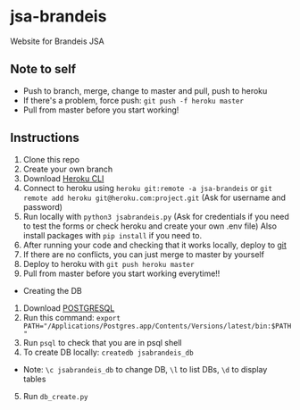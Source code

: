 # jsa-brandeis
Website for Brandeis JSA

## Note to self
* Push to branch, merge, change to master and pull, push to heroku <br />
* If there's a problem, force push: `git push -f heroku master`<br />
* Pull from master before you start working!

## Instructions
1. Clone this repo
2. Create your own branch
3. Download [Heroku CLI](https://devcenter.heroku.com/articles/heroku-cli#download-and-install)
4. Connect to heroku using `heroku git:remote -a jsa-brandeis` or `git remote add heroku git@heroku.com:project.git` (Ask for username and password)
5. Run locally with `python3 jsabrandeis.py` (Ask for credentials if you need to test the forms or check heroku and create your own .env file) Also install packages with `pip install` if you need to.
6. After running your code and checking that it works locally, deploy to [git](https://git-scm.com/docs)
7. If there are no conflicts, you can just merge to master by yourself
8. Deploy to heroku with `git push heroku master`
9. Pull from master before you start working everytime!! <br />
* Creating the DB
1. Download [POSTGRESQL](https://www.postgresql.org/)
2. Run this command: `export PATH="/Applications/Postgres.app/Contents/Versions/latest/bin:$PATH"`
3. Run `psql` to check that you are in psql shell
4. To create DB locally: `createdb jsabrandeis_db`
- Note: `\c jsabrandeis_db` to change DB, `\l` to list DBs, `\d` to display tables
5. Run `db_create.py`
